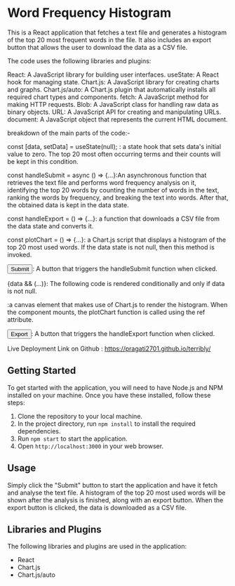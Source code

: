 # Word Frequency Histogram

This is a React application that fetches a text file and generates a histogram of the top 20 most frequent words in the file. It also includes an export button that allows the user to download the data as a CSV file.

The code uses the following libraries and plugins:

React: A JavaScript library for building user interfaces.
useState: A React hook for managing state.
Chart.js: A JavaScript library for creating charts and graphs.
Chart.js/auto: A Chart.js plugin that automatically installs all required chart types and components.
fetch: A JavaScript method for making HTTP requests.
Blob: A JavaScript class for handling raw data as binary objects.
URL: A JavaScript API for creating and manipulating URLs.
document: A JavaScript object that represents the current HTML document.


breakdown of the main parts of the code:-

const [data, setData] = useState(null); :    a state hook that sets data's initial value to zero. The top 20 most often occurring terms and their counts will be kept in this condition.

const handleSubmit = async () => {...}:An asynchronous function that retrieves the text file and performs word frequency analysis on it, identifying the top 20 words by counting the number of words in the text, ranking the words by frequency, and breaking the text into words. After that, the obtained data is kept in the data state.


const handleExport = () => {...}: a function that downloads a CSV file from the data state and converts it.

const plotChart = () => {...}: a Chart.js script that displays a histogram of the top 20 most used words. If the data state is not null, then this method is invoked.



<button onClick={handleSubmit}>Submit</button>: A button that triggers the handleSubmit function when clicked.

{data && (...)}: The following code is rendered conditionally and only if data is not null.

<canvas id="chart" width="400" height="200" ref={plotChart} />:a canvas element that makes use of Chart.js to render the histogram. When the component mounts, the plotChart function is called using the ref attribute.


<button onClick={handleExport}>Export</button>: A button that triggers the handleExport function when clicked.




Live Deployment Link on Github : https://pragati2701.github.io/terribly/





## Getting Started

To get started with the application, you will need to have Node.js and NPM installed on your machine. Once you have these installed, follow these steps:

1. Clone the repository to your local machine.
2. In the project directory, run `npm install` to install the required dependencies.
3. Run `npm start` to start the application.
4. Open `http://localhost:3000` in your web browser.

## Usage

Simply click the "Submit" button to start the application and have it fetch and analyse the text file. A histogram of the top 20 most used words will be shown after the analysis is finished, along with an export button. When the export button is clicked, the data is downloaded as a CSV file.

## Libraries and Plugins

The following libraries and plugins are used in the application:

- React
- Chart.js
- Chart.js/auto

